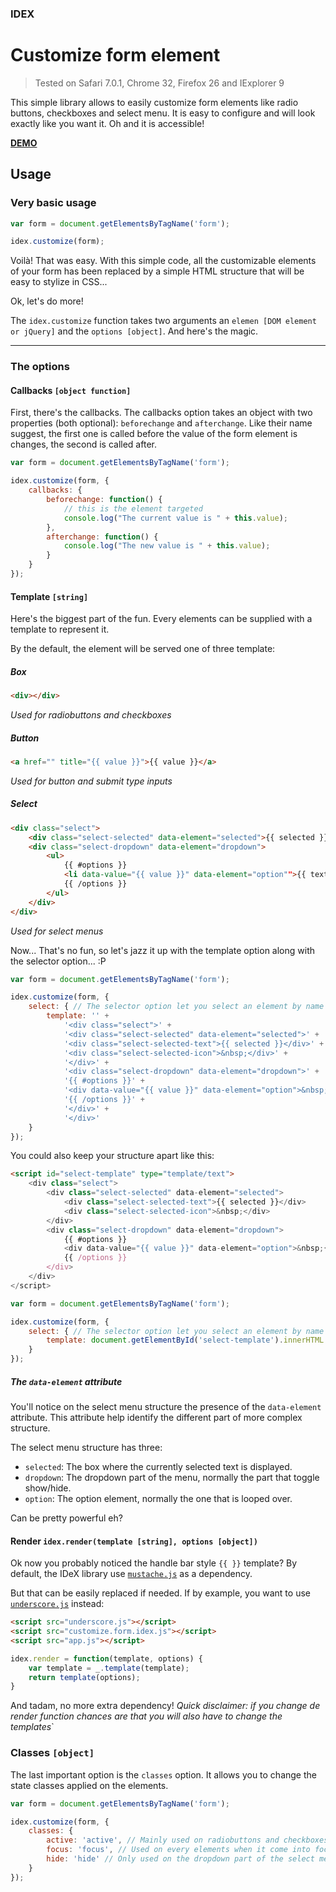 ### IDEX
# Customize form element

> Tested on Safari 7.0.1, Chrome 32, Firefox 26 and IExplorer 9

This simple library allows to easily customize form elements like radio buttons, checkboxes and select menu. It is easy to configure and will look exactly like you want it. Oh and it is accessible!

**[DEMO](http://demo.idesignexperiences.com/customize-form)**


## Usage

### Very basic usage

```js
var form = document.getElementsByTagName('form');

idex.customize(form);
```

Voilà! That was easy. With this simple code, all the customizable elements of your form has been replaced by a simple HTML structure that will be easy to stylize in CSS...

Ok, let's do more!

The ```idex.customize``` function takes two arguments an ```elemen [DOM element or jQuery]``` and the ```options [object]```. And here's the magic.

* * *

### The options

#### Callbacks ```[object function]```

First, there's the callbacks. The callbacks option takes an object with two properties (both optional): ```beforechange``` and ```afterchange```. Like their name suggest, the first one is called before the value of the form element is changes, the second is called after.

```js
var form = document.getElementsByTagName('form');

idex.customize(form, {
    callbacks: {
        beforechange: function() {
            // this is the element targeted
            console.log("The current value is " + this.value);
        },
        afterchange: function() {
            console.log("The new value is " + this.value);
        }
    }
});
```

#### Template ```[string]```

Here's the biggest part of the fun. Every elements can be supplied with a template to represent it.

By the default, the element will be served one of three template:

##### Box

```html
<div></div>
```
*Used for radiobuttons and checkboxes*

##### Button

```html
<a href="" title="{{ value }}">{{ value }}</a>
```
*Used for button and submit type inputs*

##### Select

```html
<div class="select">
    <div class="select-selected" data-element="selected">{{ selected }}</div>
    <div class="select-dropdown" data-element="dropdown">
        <ul>
            {{ #options }}
            <li data-value="{{ value }}" data-element="option"">{{ text }}</li>
            {{ /options }}
        </ul>
    </div>
</div>
```

*Used for select menus*

Now... That's no fun, so let's jazz it up with the template option along with the selector option... :P

```js
var form = document.getElementsByTagName('form');

idex.customize(form, {
    select: { // The selector option let you select an element by name or by tagName
        template: '' +
            '<div class="select">' +
            '<div class="select-selected" data-element="selected">' +
            '<div class="select-selected-text">{{ selected }}</div>' +
            '<div class="select-selected-icon">&nbsp;</div>' +
            '</div>' +
            '<div class="select-dropdown" data-element="dropdown">' +
            '{{ #options }}' +
            '<div data-value="{{ value }}" data-element="option">&nbsp;{{ text }}</div>' +
            '{{ /options }}' +
            '</div>' +
            '</div>'
    }
});
```

You could also keep your structure apart like this:

```html
<script id="select-template" type="template/text">
    <div class="select">
        <div class="select-selected" data-element="selected">
            <div class="select-selected-text">{{ selected }}</div>
            <div class="select-selected-icon">&nbsp;</div>
        </div>
        <div class="select-dropdown" data-element="dropdown">
            {{ #options }}
            <div data-value="{{ value }}" data-element="option">&nbsp;{{ text }}</div>
            {{ /options }}
        </div>
    </div>
</script>
```

```js
var form = document.getElementsByTagName('form');

idex.customize(form, {
    select: { // The selector option let you select an element by name or by tagName
        template: document.getElementById('select-template').innerHTML
    }
});
```

##### The ```data-element``` attribute

You'll notice on the select menu structure the presence of the ```data-element``` attribute. This attribute help identify the different part of more complex structure.

The select menu structure has three:
* ```selected```: The box where the currently selected text is displayed.
* ```dropdown```: The dropdown part of the menu, normally the part that toggle show/hide.
* ```option```: The option element, normally the one that is looped over.

Can be pretty powerful eh?

#### Render ```idex.render(template [string], options [object])```

Ok now you probably noticed the handle bar style ```{{ }}``` template? By default, the IDeX library use [```mustache.js```](https://github.com/janl/mustache.js) as a dependency.

But that can be easily replaced if needed. If by example, you want to use [```underscore.js```](https://github.com/jashkenas/underscore) instead:

```html
<script src="underscore.js"></script>
<script src="customize.form.idex.js"></script>
<script src="app.js"></script>
```

```js
idex.render = function(template, options) {
    var template = _.template(template);
    return template(options);
}
```

And tadam, no more extra dependency! *Quick disclaimer: if you change de render function chances are that you will also have to change the templates*`

### Classes ```[object]```

The last important option is the ```classes``` option. It allows you to change the state classes applied on the elements.

```js
var form = document.getElementsByTagName('form');

idex.customize(form, {
    classes: {
        active: 'active', // Mainly used on radiobuttons and checkboxes
        focus: 'focus', // Used on every elements when it come into focus
        hide: 'hide' // Only used on the dropdown part of the select menu
    }
});
```
